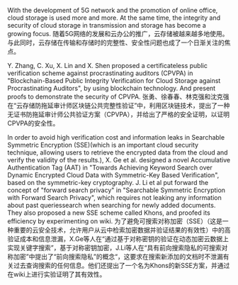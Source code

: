 
With the development of 5G network and the promotion of online office, cloud storage is used more and more. At the same time, the integrity and security of cloud storage in transmission and storage has become a growing focus.
随着5G网络的发展和云办公的推广，云存储被越来越多地使用。与此同时，云存储在传输和存储时的完整性、安全性问题也成了一个日渐关注的焦点。

Y. Zhang, C. Xu, X. Lin and X. Shen proposed a certificateless public verification scheme against procrastinating auditors (CPVPA) in "Blockchain-Based Public Integrity Verification for Cloud Storage against Procrastinating Auditors", by using blockchain technology. And present proofs to demonstrate the security of CPVPA.
张勇、徐春春、林克强和沈克强在“云存储防拖延审计师区块链公共完整性验证”中，利用区块链技术，提出了一种无证书防拖延审计师公共验证方案（CPVPA），并给出了严格的安全证明，以证明CPVPA的安全性。

In order to avoid high verification cost and information leaks in Searchable Symmetric Encryption (SSE)(which is an important cloud security technique, allowing users to retrieve the encrypted data from the cloud and verify the validity of the results.), X. Ge et al. designed a novel Accumulative Authentication Tag (AAT) in "Towards Achieving Keyword Search over Dynamic Encrypted Cloud Data with Symmetric-Key Based Verification", based on the symmetric-key cryptography. J. Li et al put forward the concept of "forward search privacy" in "Searchable Symmetric Encryption with Forward Search Privacy", which requires not leaking any information about past queriessearch when searching for newly added documents. They also proposed a new SSE scheme called Khons, and proofed its efficiency by experimenting on wiki.
为了避免可搜索对称加密（SSE）（这是一种重要的云安全技术，允许用户从云中检索加密数据并验证结果的有效性）中的高验证成本和信息泄漏，X.Ge等人在“通过基于对称密钥的验证在动态加密云数据上实现关键字搜索”，基于对称密钥加密，J.Li等人在“具有前向搜索隐私的可搜索对称加密”中提出了“前向搜索隐私”的概念“，这要求在搜索新添加的文档时不泄漏有关过去查询搜索的任何信息。他们还提出了一个名为Khons的新SSE方案，并通过在wiki上进行实验证明了其有效性。